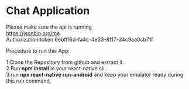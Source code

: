 # Chat Application

Please make sure the api is running <br/>
https://jsonbin.org/me <br/>
Authorization:token 6ebfff6d-fa4c-4e33-8f17-d4c9aa0cb71f


Procedure to run this App:

1.Clone the Repositary from github and extract it.<br/>
2.Run <b>npm install</b> in your react-native cli.<br/>
3.run <b>npx react-native run-android</b> and keep your emulator ready during this run command.<br/>

